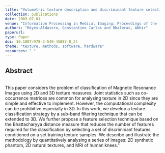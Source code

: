 ```yaml
---
title: "Volumetric texture description and discriminant feature selection for MRI"
collection: publications
date: 2003-07-01
venue: "Information Processing in Medical Imaging: Proceedings of the ... Conference"
authors: "Reyes-Aldasoro, Constantino Carlos and Bhalerao, Abhir"
paperurl:
type: Paper
doi: 10.1007/978-3-540-45087-0_24
theme: "texture, methods, software, hardware"
resources: " "
---
```

<h2> Abstract </h2>  <br> This paper considers the problem of classification of Magnetic Resonance Images using 2D and 3D texture measures. Joint statistics such as co-occurrence matrices are common for analysing texture in 2D since they are simple and effective to implement. However, the computational complexity can be prohibitive especially in 3D. In this work, we develop a texture classification strategy by a sub-band filtering technique that can be extended to 3D. We further propose a feature selection technique based on the Bhattacharyya distance measure that reduces the number of features required for the classification by selecting a set of discriminant features conditioned on a set training texture samples. We describe and illustrate the methodology by quantitatively analysing a series of images: 2D synthetic phantom, 2D natural textures, and MRI of human knees."
